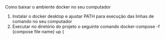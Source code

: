 Como baixar o ambiente docker no seu computador
1. Instalar o docker desktop e ajustar PATH para execução das linhas de comando no seu computador
2. Executar no diretório do projeto o seguinte comando
   docker-compose -f {compose file name} up
   {
